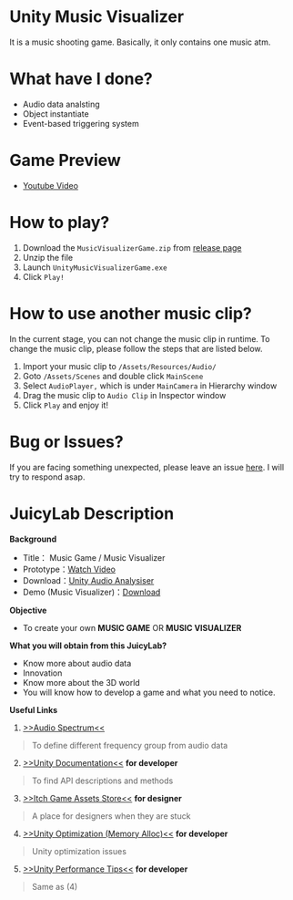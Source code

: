 # Unity Music Visualizer
It is a music shooting game.
Basically, it only contains one music atm.

# What have I done?
- Audio data analsting
- Object instantiate
- Event-based triggering system

# Game Preview
- [Youtube Video](https://youtu.be/iHtHIQcC1qA)

# How to play?
1. Download the `MusicVisualizerGame.zip` from [release page](https://github.com/Aa22041100/Unity-Music-Visualizer/releases)
2. Unzip the file
3. Launch `UnityMusicVisualizerGame.exe`
4. Click `Play!`

# How to use another music clip?
In the current stage, you can not change the music clip in runtime. To change the music clip, please follow the steps that are listed below.
1. Import your music clip to `/Assets/Resources/Audio/`
2. Goto `/Assets/Scenes` and double click `MainScene`
3. Select `AudioPlayer,` which is under `MainCamera` in Hierarchy window
4. Drag the music clip to `Audio Clip` in Inspector window
5. Click `Play` and enjoy it!

# Bug or Issues?
If you are facing something unexpected, please leave an issue [here](https://github.com/Aa22041100/Unity-Music-Visualizer/issues). I will try to respond asap.

# JuicyLab Description

**Background**
- Title： Music Game / Music Visualizer
- Prototype：[Watch Video](https://youtu.be/iHtHIQcC1qA)
- Download：[Unity Audio Analysiser](https://gist.github.com/Aa22041100/941211c29d7298f5c669b184f89ed93d)
- Demo (Music Visualizer)：[Download](https://drive.google.com/file/d/1BZuKzZDfvG5xBy8qRouXjKsovfD0vu9j/view?usp=sharing)

**Objective**
- To create your own **MUSIC GAME** OR **MUSIC VISUALIZER**

**What you will obtain from this JuicyLab?**
- Know more about audio data
- Innovation
- Know more about the 3D world
- You will know how to develop a game and what you need to notice.

**Useful Links**
1. [>>Audio Spectrum<<](https://www.teachmeaudio.com/mixing/techniques/audio-spectrum)
> To define different frequency group from audio data
2. [>>Unity Documentation<<](https://docs.unity3d.com/Manual/index.html) **for developer**
> To find API descriptions and methods
3. [>>Itch Game Assets Store<<](https://itch.io/) **for designer**
> A place for designers when they are stuck
4. [>>Unity Optimization (Memory Alloc)<<](https://gist.github.com/mandarinx/9ea91ed42f5e82bb7b83) **for developer**
> Unity optimization issues
5. [>>Unity Performance Tips<<](http://www.somasim.com/blog/2015/04/csharp-memory-and-performance-tips-for-unity/) **for developer**
> Same as (4)
